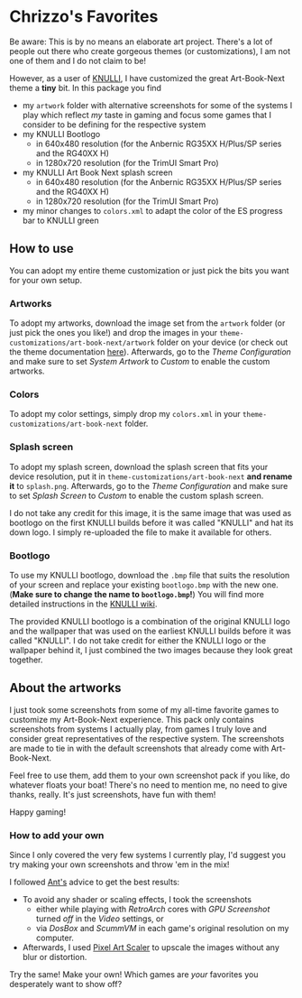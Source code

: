 # Chrizzo's Favorites

Be aware: This is by no means an elaborate art project. There's a lot of people out there who create gorgeous themes (or customizations), I am not one of them and I do not claim to be!

However, as a user of [KNULLI](https://www.knulli.org), I have customized the great Art-Book-Next theme a **tiny** bit. In this package you find

* my `artwork` folder with alternative screenshots for some of the systems I play which reflect *my* taste in gaming and focus some games that I consider to be defining for the respective system
* my KNULLI Bootlogo
    * in 640x480 resolution (for the Anbernic RG35XX H/Plus/SP series and the RG40XX H)
    * in 1280x720 resolution (for the TrimUI Smart Pro)
* my KNULLI Art Book Next splash screen
    * in 640x480 resolution (for the Anbernic RG35XX H/Plus/SP series and the RG40XX H)
    * in 1280x720 resolution (for the TrimUI Smart Pro)
* my minor changes to `colors.xml` to adapt the color of the ES progress bar to KNULLI green

## How to use

You can adopt my entire theme customization or just pick the bits you want for your own setup.

### Artworks

To adopt my artworks, download the image set from the `artwork` folder (or just pick the ones you like!) and drop the images in your `theme-customizations/art-book-next/artwork` folder on your device (or check out the theme documentation [here](https://github.com/anthonycaccese/art-book-next-es)). Afterwards, go to the *Theme Configuration* and make sure to set *System Artwork* to *Custom* to enable the custom artworks.

### Colors

To adopt my color settings, simply drop my `colors.xml` in your `theme-customizations/art-book-next` folder.

### Splash screen

To adopt my splash screen, download the splash screen that fits your device resolution, put it in `theme-customizations/art-book-next` **and rename it** to `splash.png`. Afterwards, go to the *Theme Configuration* and make sure to set *Splash Screen* to *Custom* to enable the custom splash screen.

I do not take any credit for this image, it is the same image that was used as bootlogo on the first KNULLI builds before it was called "KNULLI" and hat its down logo. I simply re-uploaded the file to make it available for others.

### Bootlogo

To use my KNULLI bootlogo, download the `.bmp` file that suits the resolution of your screen and replace your existing `bootlogo.bmp` with the new one. (**Make sure to change the name to `bootlogo.bmp`!**) You will find more detailed instructions in the [KNULLI wiki](https://knulli.org/configure/customization/bootlogo/).

The provided KNULLI bootlogo is a combination of the original KNULLI logo and the wallpaper that was used on the earliest KNULLI builds before it was called "KNULLI". I do not take credit for either the KNULLI logo or the wallpaper behind it, I just combined the two images because they look great together.

## About the artworks

I just took some screenshots from some of my all-time favorite games to customize my Art-Book-Next experience. This pack only contains screenshots from systems I actually play, from games I truly love and consider great representatives of the respective system. The screenshots are made to tie in with the default screenshots that already come with Art-Book-Next.

Feel free to use them, add them to your own screenshot pack if you like, do whatever floats your boat! There's no need to mention me, no need to give thanks, really. It's just screenshots, have fun with them!

Happy gaming!

### How to add your own

Since I only covered the very few systems I currently play, I'd suggest you try making your own screenshots and throw 'em in the mix!

I followed [Ant's](https://github.com/anthonycaccese) advice to get the best results:

- To avoid any shader or scaling effects, I took the screenshots
    - either while playing with *RetroArch* cores with *GPU Screenshot* turned *off* in the *Video* settings, or
    - via *DosBox* and *ScummVM* in each game's original resolution on my computer.
- Afterwards, I used [Pixel Art Scaler](https://lospec.com/pixel-art-scaler/) to upscale the images without any blur or distortion.

Try the same! Make your own! Which games are *your* favorites you desperately want to show off?
